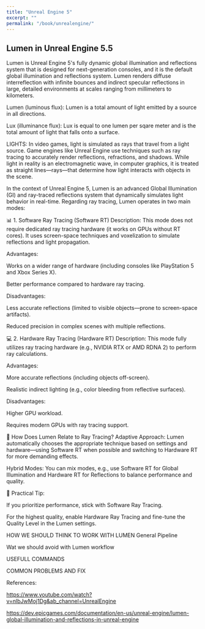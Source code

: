 ```yaml
---
title: "Unreal Engine 5"
excerpt: ""
permalink: "/book/unrealengine/"
---
```


## Lumen in Unreal Engine 5.5 

Lumen is Unreal Engine 5's fully dynamic global illumination and reflections system that is designed for next-generation consoles, and it is the default global illumination and reflections system. Lumen renders diffuse interreflection with infinite bounces and indirect specular reflections in large, detailed environments at scales ranging from millimeters to kilometers.

Lumen (luminous flux): 
Lumen is a total amount of light emitted by a source in all directions.

Lux (illuminance flux):
Lux is equal to one lumen per sqare meter and is the total amount of light that falls onto a surface. 

LIGHTS:
In video games, light is simulated as rays that travel from a light source. Game engines like Unreal Engine use techniques such as ray tracing to accurately render reflections, refractions, and shadows. While light in reality is an electromagnetic wave, in computer graphics, it is treated as straight lines—rays—that determine how light interacts with objects in the scene.

In the context of Unreal Engine 5, Lumen is an advanced Global Illumination (GI) and ray-traced reflections system that dynamically simulates light behavior in real-time. Regarding ray tracing, Lumen operates in two main modes:

📊 1. Software Ray Tracing (Software RT)
Description: This mode does not require dedicated ray tracing hardware (it works on GPUs without RT cores). It uses screen-space techniques and voxelization to simulate reflections and light propagation.

Advantages:

Works on a wider range of hardware (including consoles like PlayStation 5 and Xbox Series X).

Better performance compared to hardware ray tracing.

Disadvantages:

Less accurate reflections (limited to visible objects—prone to screen-space artifacts).

Reduced precision in complex scenes with multiple reflections.

💻 2. Hardware Ray Tracing (Hardware RT)
Description: This mode fully utilizes ray tracing hardware (e.g., NVIDIA RTX or AMD RDNA 2) to perform ray calculations.

Advantages:

More accurate reflections (including objects off-screen).

Realistic indirect lighting (e.g., color bleeding from reflective surfaces).

Disadvantages:

Higher GPU workload.

Requires modern GPUs with ray tracing support.

🎯 How Does Lumen Relate to Ray Tracing?
Adaptive Approach: Lumen automatically chooses the appropriate technique based on settings and hardware—using Software RT when possible and switching to Hardware RT for more demanding effects.

Hybrid Modes: You can mix modes, e.g., use Software RT for Global Illumination and Hardware RT for Reflections to balance performance and quality.

🔧 Practical Tip:

If you prioritize performance, stick with Software Ray Tracing.

For the highest quality, enable Hardware Ray Tracing and fine-tune the Quality Level in the Lumen settings.



HOW WE SHOULD THINK TO WORK WITH LUMEN General Pipeline

Wat we should avoid with Lumen workflow

USEFULL COMMANDS

COMMON PROBLEMS AND FIX



References:

https://www.youtube.com/watch?v=nlbJwMoj1Dg&ab_channel=UnrealEngine

https://dev.epicgames.com/documentation/en-us/unreal-engine/lumen-global-illumination-and-reflections-in-unreal-engine
